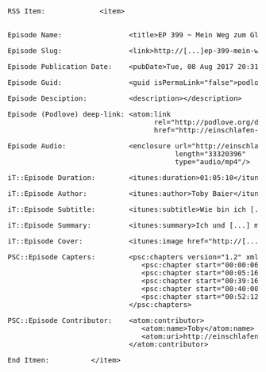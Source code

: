 <pre>

RSS Item:             &lt;item>


Episode Name:                &lt;title>EP 399 ~ Mein Weg zum Glauben und Kant&lt;/title>

Episode Slug:                &lt;link>http://[...]ep-399-mein-weg-zum-glauben-und-kant/&lt;/link>

Episode Publication Date:    &lt;pubDate>Tue, 08 Aug 2017 20:31:20 +0000</pubDate>

Episode Guid:                &lt;guid isPermaLink="false">podlove-2017-08-08t20:28:26+00:00-7d84daea84c3822&lt;/guid>

Episode Desciption:          &lt;description><![CDATA[Hört mir dabei zu :)]]>&lt;/description>

Episode (Podlove) deep-link: &lt;atom:link 
                                   rel="http://podlove.org/deep-link" 
                                   href="http://einschlafen-podcast.de/podcast/ep-399-mein-weg-zum-glauben-und-kant/#"/>
                             
Episode Audio:               &lt;enclosure url="http://einschlafen-podcast.de/podlove/file/4955/s/feed/c/aac/ep0399.m4b" 
                                        length="33320396" 
                                        type="audio/mp4"/>
                                        
iT::Episode Duration:        &lt;itunes:duration>01:05:10&lt;/itunes:duration>

iT::Episode Author:          &lt;itunes:author>Toby Baier&lt;/itunes:author>

iT::Episode Subtitle:        &lt;itunes:subtitle>Wie bin ich [...] gekommen?&lt;/itunes:subtitle>

iT::Episode Summary:         &lt;itunes:summary>Ich und [...] mehr :)&lt;/itunes:summary>

iT::Episode Cover:           &lt;itunes:image href="http://[...]_original.png"/>

PSC::Episode Capters:        &lt;psc:chapters version="1.2" xmlns:psc="http://podlove.org/simple-chapters">
                                &lt;psc:chapter start="00:00:06.290" title="Begrüßung und Podcast-Verzeichnisse"/>
                                &lt;psc:chapter start="00:05:16.290" title="Mein Weg zurück zum Glauben"/>
                                &lt;psc:chapter start="00:39:16.290" title="Rilke der Woche"/>
                                &lt;psc:chapter start="00:40:00.290" title="Exkurs: FC St. Pauli"/>
                                &lt;psc:chapter start="00:52:12.290" title="Immanuel Kant: Die Kritik der reinen Vernunft"/>
                             &lt;/psc:chapters>
                             
PSC::Episode Contributor:    &lt;atom:contributor>
                                &lt;atom:name>Toby&lt;/atom:name>
                                &lt;atom:uri>http://einschlafen-podcast.de&lt;/atom:uri>
                             &lt;/atom:contributor>
                             
End Itmen:          &lt;/item>
</pre>              
